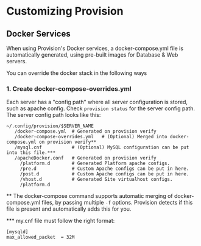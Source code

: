 # Customizing Provision

## Docker Services

When using Provision's Docker services, a docker-compose.yml file is automatically generated, using pre-built images for Database & Web servers.

You can override the docker stack in the following ways

### 1. Create docker-compose-overrides.yml

Each server has a "config path" where all server configuration is stored, such as apache config. Check `provision status` for the server config path. The server config path looks like this:

```
~/.config/provision/$SERVER_NAME
   /docker-compose.yml  # Generated on provision verify
   /docker-compose-overrides.yml   # (Optional) Merged into docker-compose.yml on provision verify** 
   /mysql.cnf           # (Optional) MySQL configuration can be put into this file.*** 
   /apacheDocker.conf   # Generated on provision verify
     /platform.d        # Generated Platform apache configs. 
     /pre.d             # Custom Apache configs can be put in here.
     /post.d            # Custom Apache configs can be put in here.
     /vhost.d           # Generated Site virtualhost configs.
     /platform.d
```

\*\* The docker-compose command supports automatic merging of docker-compose.yml files, by passing multiple `-f` options. Provision detects if this file is present and automatically adds this for you.

\*\*\* my.cnf file must follow the right format:

```
[mysqld]
max_allowed_packet	= 32M
```





